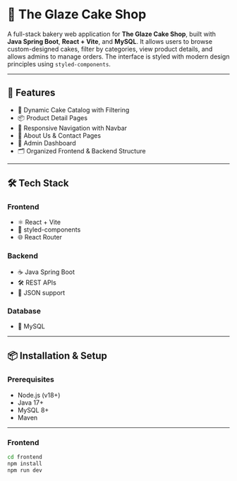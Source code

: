 # 🍰 The Glaze Cake Shop

A full-stack bakery web application for **The Glaze Cake Shop**, built with **Java Spring Boot**, **React + Vite**, and **MySQL**. It allows users to browse custom-designed cakes, filter by categories, view product details, and allows admins to manage orders. The interface is styled with modern design principles using `styled-components`.

---

## 🚀 Features

- 🎂 Dynamic Cake Catalog with Filtering
- 📦 Product Detail Pages
- 🧭 Responsive Navigation with Navbar
- 🧾 About Us & Contact Pages
- 💬 Admin Dashboard
- 🗂 Organized Frontend & Backend Structure

---

## 🛠️ Tech Stack

### Frontend
- ⚛️ React + Vite
- 💅 styled-components
- 🌐 React Router

### Backend
- ☕ Java Spring Boot
- 🛠️ REST APIs
- 🔐 JSON support

### Database
- 🐬 MySQL

---

## 📦 Installation & Setup

### Prerequisites
- Node.js (v18+)
- Java 17+
- MySQL 8+
- Maven

---

### Frontend

```bash
cd frontend
npm install
npm run dev
